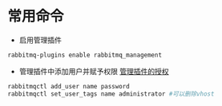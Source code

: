 # 常用命令
+ 启用管理插件
```sh
rabbitmq-plugins enable rabbitmq_management
```
+ 管理插件中添加用户并赋予权限
[管理插件的授权](https://www.rabbitmq.com/management.html)
```sh
rabbitmqctl add_user name password
rabbitmqctl set_user_tags name administrator #可以删除vhost
```
